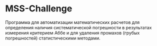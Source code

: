 # MSS-Challenge
Программа для автоматизации математических расчетов для определения наличия систематической погрешности в результатах измерения критерием Аббе и для удаления промахов (грубых погрешностей) статистическими методами.

